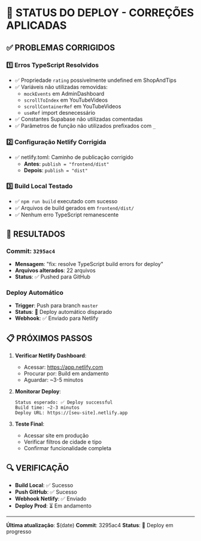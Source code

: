 # 🚀 STATUS DO DEPLOY - CORREÇÕES APLICADAS

## ✅ PROBLEMAS CORRIGIDOS

### 1️⃣ **Erros TypeScript Resolvidos**
- ✅ Propriedade `rating` possivelmente undefined em ShopAndTips
- ✅ Variáveis não utilizadas removidas:
  - `mockEvents` em AdminDashboard
  - `scrollToIndex` em YouTubeVideos
  - `scrollContainerRef` em YouTubeVideos
  - `useRef` import desnecessário
- ✅ Constantes Supabase não utilizadas comentadas
- ✅ Parâmetros de função não utilizados prefixados com `_`

### 2️⃣ **Configuração Netlify Corrigida**
- ✅ netlify.toml: Caminho de publicação corrigido
  - **Antes**: `publish = "frontend/dist"`
  - **Depois**: `publish = "dist"`

### 3️⃣ **Build Local Testado**
- ✅ `npm run build` executado com sucesso
- ✅ Arquivos de build gerados em `frontend/dist/`
- ✅ Nenhum erro TypeScript remanescente

## 🎯 RESULTADOS

### **Commit**: `3295ac4`
- **Mensagem**: "fix: resolve TypeScript build errors for deploy"
- **Arquivos alterados**: 22 arquivos
- **Status**: ✅ Pushed para GitHub

### **Deploy Automático**
- **Trigger**: Push para branch `master`
- **Status**: 🔄 Deploy automático disparado
- **Webhook**: ✅ Enviado para Netlify

## 📋 PRÓXIMOS PASSOS

1. **Verificar Netlify Dashboard**:
   - Acessar: https://app.netlify.com
   - Procurar por: Build em andamento
   - Aguardar: ~3-5 minutos

2. **Monitorar Deploy**:
   ```
   Status esperado: ✅ Deploy successful
   Build time: ~2-3 minutos
   Deploy URL: https://[seu-site].netlify.app
   ```

3. **Teste Final**:
   - Acessar site em produção
   - Verificar filtros de cidade e tipo
   - Confirmar funcionalidade completa

## 🔍 VERIFICAÇÃO

- **Build Local**: ✅ Sucesso
- **Push GitHub**: ✅ Sucesso  
- **Webhook Netlify**: ✅ Enviado
- **Deploy Prod**: ⏳ Em andamento

---

**Última atualização**: $(date)
**Commit**: 3295ac4
**Status**: 🚀 Deploy em progresso 